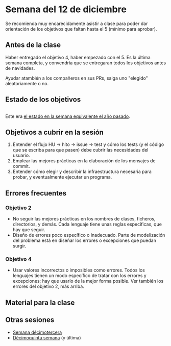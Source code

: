 # Semana del 12 de diciembre

Se recomienda muy encarecidamente asistir a clase para poder dar orientación de
los objetivos que faltan hasta el 5 (mínimo para aprobar).

## Antes de la clase

Haber entregado el objetivo 4, haber empezado con el 5. Es la última semana
completa, y convendría que se entregaran todos los objetivos antes de navidades.

Ayudar atambién a los compañeros en sus PRs, salga uno "elegido" aleatoriamente
o no.


## Estado de los objetivos

```txt

```

Este era [el estado en la semana equivalente el año
pasado](../sesiones-21-22/semana-14.md).

## Objetivos a cubrir en la sesión

1. Entender el flujo HU → hito → issue → test y cómo los tests (y el código que
   se escriba para que pasen) debe cubrir las necesidades del usuario.
2. Emplear las mejores prácticas en la elaboración de los mensajes de commit.
3. Entender cómo elegir y describir la infraestructura necesaria para probar, y
   eventualmente ejecutar un programa.

## Errores frecuentes


### Objetivo 2

* No seguir las mejores prácticas en los nombres de clases, ficheros,
  directorios, y demás. Cada lenguaje tiene unas reglas específicas, que hay que
  seguir.
* Diseño de errores poco específico o inadecuado. Parte de modelización del
  problema está en diseñar los errores o excepciones que puedan surgir.

### Objetivo 4

* Usar valores incorrectos o imposibles como errores. Todos los lenguajes tienen
  un modo específico de tratar con los errores y excepciones; hay que usarlo de
  la mejor forma posible. Ver también los errores del objetivo 2, más arriba.

## Material para la clase



## Otras sesiones

* [Semana décimotercera](semana-13.md)
* [Décimoquinta semana](semana-15.md) (y última)

